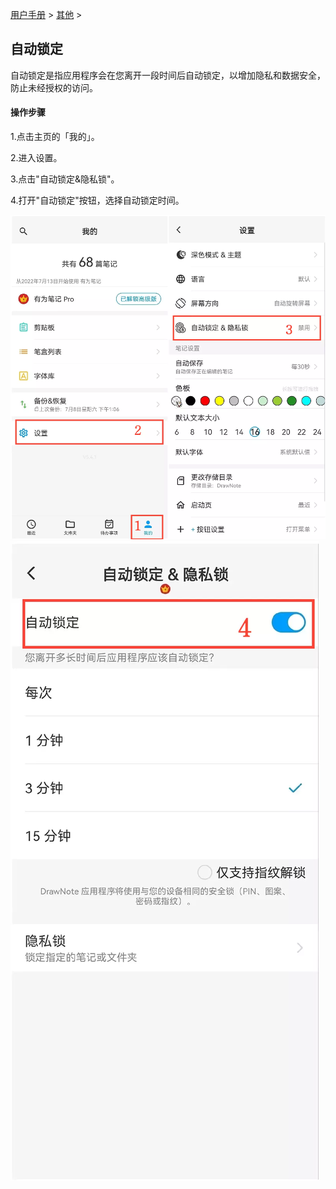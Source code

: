 [用户手册](/dragonnest/drawnote/manual) > [其他](/dragonnest/drawnote/manual/other) >

自动锁定
---
自动锁定是指应用程序会在您离开一段时间后自动锁定，以增加隐私和数据安全，防止未经授权的访问。
#### 操作步骤

1.点击主页的「我的」。

2.进入设置。

3.点击"自动锁定&隐私锁"。

4.打开"自动锁定"按钮，选择自动锁定时间。

![](imgs/automatic_locking1.png)
![](imgs/automatic_locking2.png)
